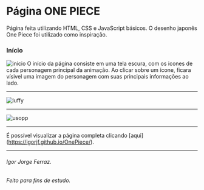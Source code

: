 # Página ONE PIECE
Página feita utilizando HTML, CSS e JavaScript básicos. O desenho japonês One Piece foi utilizado como inspiração.

### Início
![inicio](https://github.com/IgorJF/OnePiece/assets/111748228/f789afd3-6670-43a3-98e4-eca72130afa8)
O início da página consiste em uma tela escura, com os icones de cada personagem principal da animação. Ao clicar sobre um ícone, ficara vísivel uma imagem do personagem com suas principais informações ao lado.

---

![luffy](https://github.com/IgorJF/OnePiece/assets/111748228/aa7ca14d-0f5c-47a3-b8a2-27eaca77410f)

---

![usopp](https://github.com/IgorJF/OnePiece/assets/111748228/ec224f06-eeff-4518-b509-ab98f9e01a14)

---
É possível visualizar a página completa clicando [aqui] (https://igorjf.github.io/OnePiece/).

---
###### Igor Jorge Ferraz.
###### Feito para fins de estudo.
